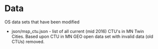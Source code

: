 # Data
OS data sets that have been modified

- json/msp_ctu.json - list of all current (mid 2016) CTU's in MN Twin Cities. Based upon CTU in MN GEO open data set with invalid data (old CTUs) removed.
